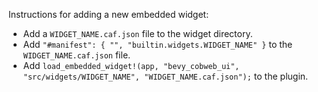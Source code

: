 Instructions for adding a new embedded widget:

- Add a `WIDGET_NAME.caf.json` file to the widget directory.
- Add `"#manifest": { "", "builtin.widgets.WIDGET_NAME" }` to the `WIDGET_NAME.caf.json` file.
- Add `load_embedded_widget!(app, "bevy_cobweb_ui", "src/widgets/WIDGET_NAME", "WIDGET_NAME.caf.json");` to the plugin.

